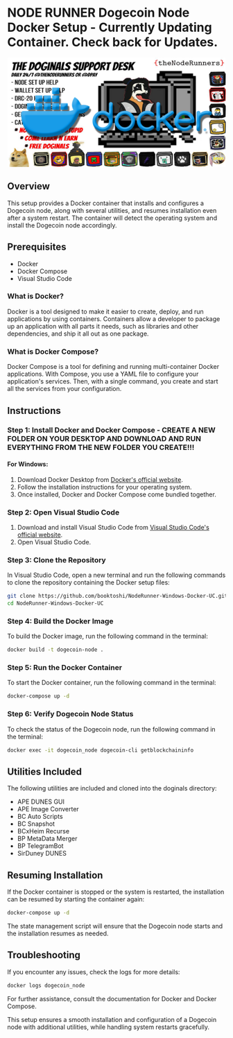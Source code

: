 
# NODE RUNNER Dogecoin Node Docker Setup - Currently Updating Container. Check back for Updates.

![Node Runners](images/docker.png)

## Overview

This setup provides a Docker container that installs and configures a Dogecoin node, along with several utilities, and resumes installation even after a system restart. The container will detect the operating system and install the Dogecoin node accordingly.

## Prerequisites

- Docker
- Docker Compose
- Visual Studio Code

### What is Docker?

Docker is a tool designed to make it easier to create, deploy, and run applications by using containers. Containers allow a developer to package up an application with all parts it needs, such as libraries and other dependencies, and ship it all out as one package.

### What is Docker Compose?

Docker Compose is a tool for defining and running multi-container Docker applications. With Compose, you use a YAML file to configure your application's services. Then, with a single command, you create and start all the services from your configuration.

## Instructions

### Step 1: Install Docker and Docker Compose - CREATE A NEW FOLDER ON YOUR DESKTOP AND DOWNLOAD AND RUN EVERYTHING FROM THE NEW FOLDER YOU CREATE!!!

#### For Windows:

1. Download Docker Desktop from [Docker's official website](https://www.docker.com/products/docker-desktop).
2. Follow the installation instructions for your operating system.
3. Once installed, Docker and Docker Compose come bundled together.

### Step 2: Open Visual Studio Code

1. Download and install Visual Studio Code from [Visual Studio Code's official website](https://code.visualstudio.com/).
2. Open Visual Studio Code.

### Step 3: Clone the Repository

In Visual Studio Code, open a new terminal and run the following commands to clone the repository containing the Docker setup files:

```sh
git clone https://github.com/booktoshi/NodeRunner-Windows-Docker-UC.git
cd NodeRunner-Windows-Docker-UC
```

### Step 4: Build the Docker Image

To build the Docker image, run the following command in the terminal:

```sh
docker build -t dogecoin-node .
```

### Step 5: Run the Docker Container

To start the Docker container, run the following command in the terminal:

```sh
docker-compose up -d
```

### Step 6: Verify Dogecoin Node Status

To check the status of the Dogecoin node, run the following command in the terminal:

```sh
docker exec -it dogecoin_node dogecoin-cli getblockchaininfo
```

## Utilities Included

The following utilities are included and cloned into the doginals directory:

- APE DUNES GUI
- APE Image Converter
- BC Auto Scripts
- BC Snapshot
- BCxHeim Recurse
- BP MetaData Merger
- BP TelegramBot
- SirDuney DUNES

## Resuming Installation

If the Docker container is stopped or the system is restarted, the installation can be resumed by starting the container again:

```sh
docker-compose up -d
```

The state management script will ensure that the Dogecoin node starts and the installation resumes as needed.

## Troubleshooting

If you encounter any issues, check the logs for more details:

```sh
docker logs dogecoin_node
```

For further assistance, consult the documentation for Docker and Docker Compose.

This setup ensures a smooth installation and configuration of a Dogecoin node with additional utilities, while handling system restarts gracefully.
